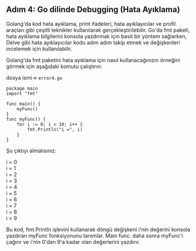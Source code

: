 
## Adım 4: Go dilinde Debugging (Hata Ayıklama) 

Golang'da kod hata ayıklama, print ifadeleri, hata ayıklayıcılar ve profil araçları gibi çeşitli teknikler kullanılarak gerçekleştirilebilir. Go'da fmt paketi, hata ayıklama bilgilerini konsola yazdırmak için basit bir yöntem sağlarken, Delve gibi hata ayıklayıcılar kodu adım adım takip etmek ve değişkenleri incelemek için kullanılabilir.

Golang'da fmt paketini hata ayıklama için nasıl kullanacağınızın örneğini görmek için aşağıdaki komutu çalıştırın:

dosya ismi-> ```error4.go```

```
package main
import "fmt"

func main() {
	myFunc()
}
func myFunc() {
    for i := 0; i < 10; i++ {
        fmt.Println("i =", i)
	}
}
```

Şu çıktıyı almalısınız:

i = 0 \
i = 1 \
i = 2 \
i = 3 \
i = 4 \
i = 5 \
i = 6 \
i = 7 \
i = 8 \
i = 9 


Bu kod, fmt.Println işlevini kullanarak döngü değişkeni i'nin değerini konsola yazdıran myFunc fonksiyonunu tanımlar. Main func. daha sonra myFunc'ı çağırır ve i'nin 0'dan 9'a kadar olan değerlerini yazdırır.
